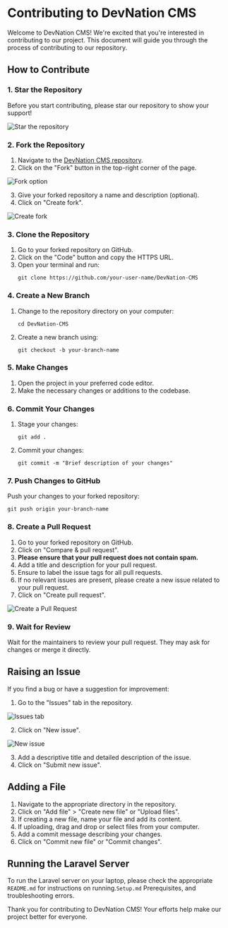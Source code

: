 # Contributing to DevNation CMS

Welcome to DevNation CMS! We're excited that you're interested in contributing to our project. This document will guide you through the process of contributing to our repository.

## How to Contribute

### 1. Star the Repository

Before you start contributing, please star our repository to show your support!

![Star the repository](https://github.com/user-attachments/assets/3c7f1cbd-86ea-4465-9253-959e93ee4246)

### 2. Fork the Repository

1. Navigate to the [DevNation CMS repository](https://github.com/Ajiet-DevNation/DevNation-CMS).
2. Click on the "Fork" button in the top-right corner of the page.

![Fork option](https://github.com/user-attachments/assets/4aa093c8-236c-428f-97d0-f23c9d1a79fb)

3. Give your forked repository a name and description (optional).
4. Click on "Create fork".

![Create fork](https://github.com/user-attachments/assets/87872869-6aa4-4c70-a699-56dbbeb49102)

### 3. Clone the Repository

1. Go to your forked repository on GitHub.
2. Click on the "Code" button and copy the HTTPS URL.
3. Open your terminal and run:
   ```
   git clone https://github.com/your-user-name/DevNation-CMS
   ```

### 4. Create a New Branch

1. Change to the repository directory on your computer:
   ```
   cd DevNation-CMS
   ```
2. Create a new branch using:
   ```
   git checkout -b your-branch-name
   ```

### 5. Make Changes

1. Open the project in your preferred code editor.
2. Make the necessary changes or additions to the codebase.

### 6. Commit Your Changes

1. Stage your changes:
   ```
   git add .
   ```
2. Commit your changes:
   ```
   git commit -m "Brief description of your changes"
   ```

### 7. Push Changes to GitHub

Push your changes to your forked repository:
```
git push origin your-branch-name
```

### 8. Create a Pull Request

1. Go to your forked repository on GitHub.
2. Click on "Compare & pull request".
3. **Please ensure that your pull request does not contain spam.** 
4. Add a title and description for your pull request. 
5. Ensure to label the issue tags for all pull requests. 
6. If no relevant issues are present, please create a new issue related to your pull request. 
7. Click on "Create pull request".

![Create a Pull Request](https://github.com/user-attachments/assets/0f2f0ded-5f3a-4492-90c0-e9d56ef3b45a)

### 9. Wait for Review

Wait for the maintainers to review your pull request. They may ask for changes or merge it directly.

## Raising an Issue

If you find a bug or have a suggestion for improvement:

1. Go to the "Issues" tab in the repository.

![Issues tab](https://github.com/user-attachments/assets/bdee4836-7db3-45aa-a3bc-c5af644e8a8b)

2. Click on "New issue".

![New issue](https://github.com/user-attachments/assets/1fc24dcf-cd1b-45cf-ac92-7e9f3cc693ce)

3. Add a descriptive title and detailed description of the issue.
4. Click on "Submit new issue".

## Adding a File

1. Navigate to the appropriate directory in the repository.
2. Click on "Add file" > "Create new file" or "Upload files".
3. If creating a new file, name your file and add its content.
4. If uploading, drag and drop or select files from your computer.
5. Add a commit message describing your changes.
6. Click on "Commit new file" or "Commit changes".

## Running the Laravel Server

To run the Laravel server on your laptop, please check the appropriate `README.md` for instructions on running.`Setup.md` Prerequisites, and troubleshooting errors.

Thank you for contributing to DevNation CMS! Your efforts help make our project better for everyone. 

